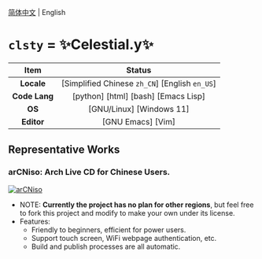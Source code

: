 [简体中文](https://github.com/clsty) | English
# `clsty` = ✨Celestial.y✨
| Item | Status |
| :---: | :---: |
| **Locale** | [Simplified Chinese `zh_CN`] [English `en_US`] |
| **Code Lang** | [python] [html] [bash] [Emacs Lisp] |
| **OS** | [GNU/Linux] [Windows 11] |
| **Editor** | [GNU Emacs] [Vim] |

## Representative Works
### arCNiso: Arch Live CD for Chinese Users.
[![arCNiso](https://github-readme-stats.vercel.app/api/pin?username=clsty&repo=arCNiso&title=arCN&locale=en&title_color=fff&icon_color=fff&text_color=fff&bg_color=30,e96443,904e95)](https://github.com/clsty/arCNiso)
- NOTE: **Currently the project has no plan for other regions**, but feel free to fork this project and modify to make your own under its license.
- Features:
  - Friendly to beginners, efficient for power users.
  - Support touch screen, WiFi webpage authentication, etc.
  - Build and publish processes are all automatic.